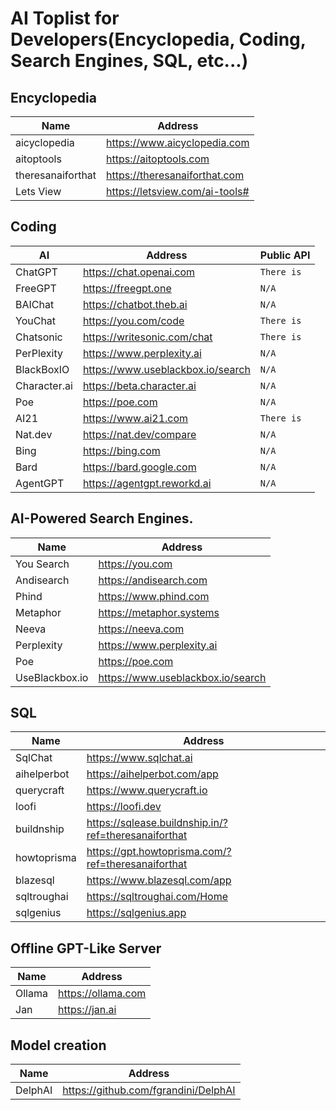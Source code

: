 # AI Toplist for Developers(Encyclopedia, Coding, Search Engines, SQL, etc...)

## Encyclopedia
Name | Address |
|---|---|
| aicyclopedia | https://www.aicyclopedia.com |
| aitoptools | https://aitoptools.com |
| theresanaiforthat | https://theresanaiforthat.com |
| Lets View| https://letsview.com/ai-tools# |


## Coding
AI | Address | Public API |
|---|---|---|
| ChatGPT | https://chat.openai.com | `There is` |
| FreeGPT | https://freegpt.one | `N/A` |
| BAIChat | https://chatbot.theb.ai | `N/A` |
| YouChat | https://you.com/code | `There is` |
| Chatsonic | https://writesonic.com/chat | `There is` |
| PerPlexity | https://www.perplexity.ai | `N/A` |
| BlackBoxIO | https://www.useblackbox.io/search | `N/A` |
| Character.ai | https://beta.character.ai | `N/A` |
| Poe | https://poe.com | `N/A` |
| AI21 | https://www.ai21.com | `There is` |
| Nat.dev | https://nat.dev/compare | `N/A` |
| Bing | https://bing.com | `N/A` |
| Bard | https://bard.google.com | `N/A` |
| AgentGPT | https://agentgpt.reworkd.ai | `N/A` |

## AI-Powered Search Engines.
Name | Address |
|---|---|
| You Search | https://you.com |
| Andisearch | https://andisearch.com |
| Phind | https://www.phind.com |
| Metaphor | https://metaphor.systems |
| Neeva | https://neeva.com |
| Perplexity | https://www.perplexity.ai |
| Poe | https://poe.com |
| UseBlackbox.io | https://www.useblackbox.io/search |

## SQL
Name | Address |
|---|---|
| SqlChat | https://www.sqlchat.ai |
| aihelperbot | https://aihelperbot.com/app |
| querycraft | https://www.querycraft.io |
| loofi | https://loofi.dev |
| buildnship | https://sqlease.buildnship.in/?ref=theresanaiforthat |
| howtoprisma | https://gpt.howtoprisma.com/?ref=theresanaiforthat |
| blazesql | https://www.blazesql.com/app |
| sqltroughai | https://sqltroughai.com/Home |
| sqlgenius | https://sqlgenius.app |

## Offline GPT-Like Server
Name | Address |
|---|---|
| Ollama | https://ollama.com |
| Jan | https://jan.ai |

## Model creation
Name | Address |
|---|---|
| DelphAI | https://github.com/fgrandini/DelphAI |




